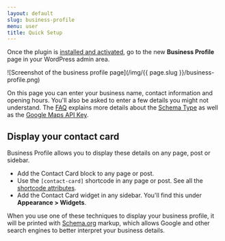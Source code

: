 ```yaml
---
layout: default
slug: business-profile
menu: user
title: Quick Setup
---
```

Once the plugin is [installed and activated](install), go to the new **Business Profile** page in your WordPress admin area.

![Screenshot of the business profile page](/img/{{ page.slug }}/business-profile.png)

On this page you can enter your business name, contact information and opening hours. You'll also be asked to enter a few details you might not understand. The [FAQ](../faq) explains more details about the [Schema Type](../faq#schema-type) as well as the [Google Maps API Key](../faq/#google-maps-api-key).

## Display your contact card

Business Profile allows you to display these details on any page, post or sidebar.

- Add the Contact Card block to any page or post.
- Use the `[contact-card]` shortcode in any page or post. See all the [shortcode attributes](../faq#shortcode).
- Add the Contact Card widget in any sidebar. You'll find this under **Appearance > Widgets**.

When you use one of these techniques to display your business profile, it will be printed with [Schema.org](http://schema.org/) markup, which allows Google and other search engines to better interpret your business details.

